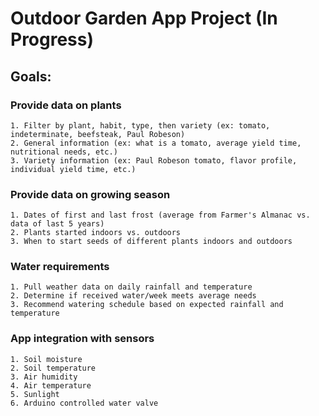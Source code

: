 # Outdoor Garden App Project (In Progress)

## Goals:
### Provide data on plants
	1. Filter by plant, habit, type, then variety (ex: tomato, indeterminate, beefsteak, Paul Robeson)
	2. General information (ex: what is a tomato, average yield time, nutritional needs, etc.)
	3. Variety information (ex: Paul Robeson tomato, flavor profile, individual yield time, etc.)
### Provide data on growing season
	1. Dates of first and last frost (average from Farmer's Almanac vs. data of last 5 years)
	2. Plants started indoors vs. outdoors
	3. When to start seeds of different plants indoors and outdoors
### Water requirements
	1. Pull weather data on daily rainfall and temperature
	2. Determine if received water/week meets average needs
	3. Recommend watering schedule based on expected rainfall and temperature
### App integration with sensors
	1. Soil moisture
	2. Soil temperature
	3. Air humidity
	4. Air temperature
	5. Sunlight
	6. Arduino controlled water valve
